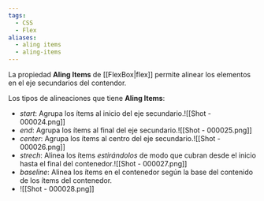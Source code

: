 ```yaml
---
tags:
  - CSS
  - Flex
aliases:
  - aling items
  - aling-items
---
```

La propiedad **Aling Items** de [[FlexBox|flex]] permite alinear los elementos en el eje secundarios del contendor.

Los tipos de alineaciones que tiene **Aling Items**:
- *start*: Agrupa los ítems al inicio del eje secundario.![[Shot - 000024.png]]
- *end*: Agrupa los ítems al final del eje secundario.![[Shot - 000025.png]]
- *center*: Agrupa los ítems al centro del eje secundario.![[Shot - 000026.png]]
- *strech*: Alinea los ítems *estirándolos* de modo que cubran desde el inicio hasta el final del contenedor.![[Shot - 000027.png]]
- *baseline*: Alinea los ítems en el contenedor según la base del contenido de los ítems del contenedor.
- ![[Shot - 000028.png]]